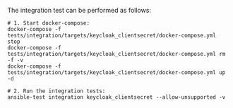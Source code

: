 <!--
Copyright (c) Ansible Project
GNU General Public License v3.0+ (see LICENSES/GPL-3.0-or-later.txt or https://www.gnu.org/licenses/gpl-3.0.txt)
SPDX-License-Identifier: GPL-3.0-or-later
-->

The integration test can be performed as follows:

```
# 1. Start docker-compose:
docker-compose -f tests/integration/targets/keycloak_clientsecret/docker-compose.yml stop
docker-compose -f tests/integration/targets/keycloak_clientsecret/docker-compose.yml rm -f -v
docker-compose -f tests/integration/targets/keycloak_clientsecret/docker-compose.yml up -d

# 2. Run the integration tests:
ansible-test integration keycloak_clientsecret --allow-unsupported -v
```
